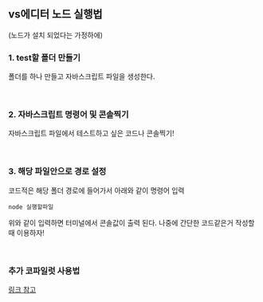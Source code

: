 ## vs에디터 노드 실행법

(노드가 설치 되었다는 가정하에)

### 1. test할 폴더 만들기

폴더를 하나 만들고 자바스크립트 파일을 생성한다.

<br />

### 2. 자바스크립트 명령어 및 콘솔찍기

자바스크립트 파일에서 테스트하고 싶은 코드나 콘솔찍기!

<br />

### 3. 해당 파일안으로 경로 설정

코드적은 해당 폴더 경로에 들어가서 아래와 같이 명령어 입력

```
node 실행할파일
```

위와 같이 입력하면 터미널에서 콘솔값이 출력 된다. 나중에 간단한 코드같은거 작성할때 이용하자!

<br />

### 추가 코파일럿 사용법

[링크 참고](https://docs.github.com/en/copilot/getting-started-with-github-copilot/getting-started-with-github-copilot-in-visual-studio-code)

